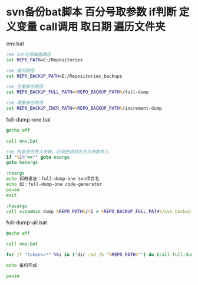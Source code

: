 # svn备份bat脚本 百分号取参数 if判断 定义变量 call调用 取日期 遍历文件夹

env.bat

```bat
rem svn仓库磁盘路径
set REPO_PATH=E:/Repositories

rem 备份路径
set REPO_BACKUP_PATH=E:/Repositories_backups

rem 全量备份路径
set REPO_BACKUP_FULL_PATH=%REPO_BACKUP_PATH%/full-dump

rem 增量备份路径
set REPO_BACKUP_INCR_PATH=%REPO_BACKUP_PATH%/increment-dump
```

full-dump-one.bat

```bat
@echo off

call env.bat

rem 检查是否传入参数，必须把项目名作为参数传入
if "%1%"=="" goto noargs
goto hasargs

:noargs
echo 调用语法：full-dump-one svn项目名
echo 如：full-dump-one code-generator
pause
exit

:hasargs
call svnadmin dump %REPO_PATH%/%1 > %REPO_BACKUP_FULL_PATH%/svn_backup_%1_%date:~0,4%%date:~5,2%%date:~8,2%_%time:~0,2%%time:~3,2%%time:~6,2%.dump
```

full-dump-all.bat

```bat
@echo off

call env.bat

for /f "tokens=*" %%i in ('dir /ad /b "%REPO_PATH%"') do (call full-dump-one %%i)

echo 备份完成

pause
```

